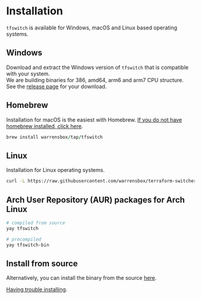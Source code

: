 # Installation
`tfswitch` is available for Windows, macOS and Linux based operating systems.

## Windows
Download and extract the Windows version of `tfswitch` that is compatible with your system.  
We are building binaries for 386, amd64, arm6 and arm7 CPU structure.  
See the [release page](https://github.com/warrensbox/terraform-switcher/releases/latest) for your download.

## Homebrew
Installation for macOS is the easiest with Homebrew. <a href="https://brew.sh/" target="_blank">If you do not have homebrew installed, click here</a>.

```ruby
brew install warrensbox/tap/tfswitch
```

## Linux
Installation for Linux operating systems.

```sh
curl -L https://raw.githubusercontent.com/warrensbox/terraform-switcher/release/install.sh | bash
```

## Arch User Repository (AUR) packages for Arch Linux

```sh
# compiled from source
yay tfswitch

# precompiled
yay tfswitch-bin
```

## Install from source

Alternatively, you can install the binary from the source <a href="https://github.com/warrensbox/terraform-switcher/releases" target="_blank">here</a>.

[Having trouble installing](https://tfswitch.warrensbox.com/Troubleshoot/).


